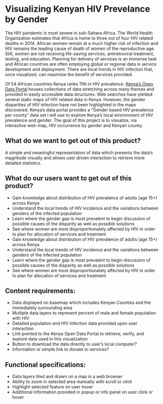 # Visualizing Kenyan HIV Prevelance by Gender

The HIV pandemic is most severe in sub-Sahara Africa. The World Health Organization estimates that Africa is home to three out of four HIV related deaths in 2014. African women remain at a much higher risk of infection and HIV remains the leading cause of death of women of the reproductive age. Still, women are not receiving life-saving services, antiretroviral treatment, testing, and education. Planning for delivery of services is an immense task and African countries are often employing global or regional data in service development and deployment. There are local trends in HIV infection that, once visualized, can maximize the benefit of services provided.

Of 54 African countries Kenya ranks 11th in HIV prevalence. [Kenya’s Open Data Portal](https://opendata.go.ke/) houses collections of data stretching across many themes and provided in easily accessible data structures. Web searches have yielded several static maps of HIV related data in Kenya. However, the gender disparities of HIV infection have not been highlighted in the maps discovered. Kenya’s data portal provides a “Gender based HIV prevalence per county” data set I will use to explore Kenya’s local environment of HIV prevalence and gender. The goal of this project is to visualize, via interactive web-map, HIV occurrence by gender and Kenyan county.



## What do we want to get out of this product?
A simple and meaningful representation of data which presents the data’s magnitude visually and allows user driven interaction to retrieve more detailed statistics.

## What do our users want to get out of this product?

- Gain knowledge about distribution of HIV prevalence of adults (age 15+) across Kenya
- Understand the local trends of HIV incidence and the variations between genders of the infected population
- Learn where the gender gap is most prevalent to begin discussion of possible causes of the disparity as well as possible solutions 
- See where women are most disproportionately affected by HIV in order to plan for allocation of services and treatment
- Gain knowledge about distribution of HIV prevalence of adults (age 15+) across Kenya
- Understand the local trends of HIV incidence and the variations between genders of the infected population
- Learn where the gender gap is most prevalent to begin discussion of possible causes of the disparity as well as possible solutions 
- See where women are most disproportionately affected by HIV in order to plan for allocation of services and treatment


## Content requirements:

- Data displayed on basemap which includes Kenyan Counties and the immediately surrounding area
- Multiple data layers to represent percent of male and female population with HIV 
- Detailed population and HIV infection data provided upon user interaction 
- Link pointed to the Kenya Open Data Portal to retrieve, verify, and explore data used in this visualization 
- Button to download the data directly to user’s local computer?
- Information or simple link to donate to services?

## Functional specifications: 
- Data layers tiled and drawn on a map in a web browser
- Ability to zoom in selected area manually with scroll or click
- Highlight selected feature on user hover 
- Additional information provided in popup or info panel on user click or hover


